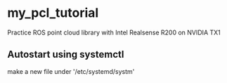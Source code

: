 # my_pcl_tutorial
Practice ROS point cloud library with Intel Realsense R200 on NVIDIA TX1

## Autostart using systemctl
make a new file under '/etc/systemd/systm'
